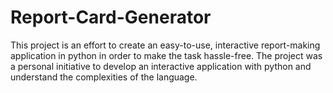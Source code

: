 # Report-Card-Generator
This project is an effort to create an easy-to-use, interactive report-making application in python in order to make the task hassle-free. The project was a personal initiative to develop an interactive application with python and understand the complexities of the language.
